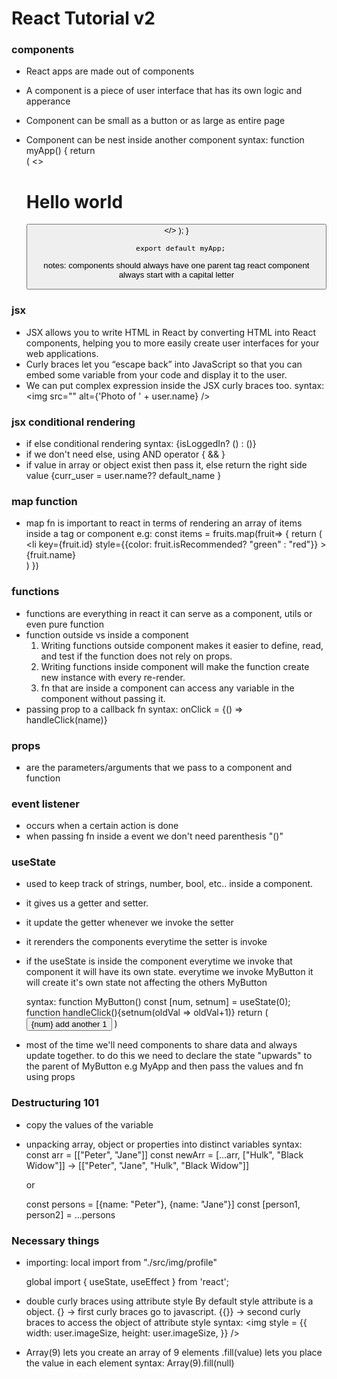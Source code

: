 # React Tutorial v2

### components
* React apps are made out of components 
* A component is a piece of user interface that has its own logic and apperance
* Component can be small as a button or as large as entire page
* Component can be nest inside another component
    syntax:
        function myApp() {
        return  
            ( 
                <>
                    <h1>Hello world</h1>
                    <Button />
                </>
            );
        }

        export default myApp;

    notes: 
        components should always have one parent tag
        react component always start with a capital letter   

### jsx 
* JSX allows you to write HTML in React by converting HTML into React components, helping you to more easily create user interfaces for your web applications.
* Curly braces let you “escape back” into JavaScript so that you can embed some variable from your code and display it to the user.
* We can put complex expression inside the JSX curly braces too.
syntax:
    <img src="" alt={'Photo of ' + user.name} />

### jsx conditional rendering
* if else conditional rendering 
syntax: 
    {isLoggedIn? (</AdminPanel>) : (</LoginForm>)}
* if we don't need else, using AND operator
    {</isLoggedIn> && </AdminPanel>}
* if value in array or object exist then pass it, else return the right side value
    {curr_user = user.name?? default_name }

### map function 
* map fn is important to react in terms of rendering an array of items inside a tag or component 
    e.g: 
        const items = fruits.map(fruit=>
        {
            return 
            (
                <li 
                key={fruit.id}
                style={{color: fruit.isRecommended? "green" : "red"}}
                >
                    {fruit.name}
                </li>
            )
        })
### functions
* functions are everything in react it can serve as a component, utils or even pure function
* function outside vs inside a component
    1. Writing functions outside component makes it easier to define, read, and test if the function does not rely on props.
    2. Writing functions inside component will make the function create new instance with every re-render.
    3. fn that are inside a component can access any variable in the component without passing it.
* passing prop to a callback fn
    syntax: onClick = {() => handleClick(name)}

### props
* are the parameters/arguments that we pass to a component and function

### event listener
* occurs when a certain action is done
* when passing fn inside a event we don't need parenthesis "()"

### useState
* used to keep track of strings, number, bool, etc.. inside a component. 
* it gives us a getter and setter.
* it update the getter whenever we invoke the setter
* it rerenders the components everytime the setter is invoke
* if the useState is inside the component everytime we invoke that component it will have its own state.
    everytime we invoke MyButton it will create it's own state not affecting the others MyButton
    
    syntax: 
        function MyButton()
            const [num, setnum] = useState(0);
            function handleClick(){setnum(oldVal => oldVal+1)}
            return
                (
                    <button onClick={handleClick}>{num} add another 1</button>
                )

* most of the time we'll need components to share data and always update together.
  to do this we need to declare the state "upwards" to the parent of MyButton e.g MyApp
  and then pass the values and fn using props

### Destructuring 101
* copy the values of the variable
* unpacking array, object or properties into distinct variables
syntax: 
    const arr = [["Peter", "Jane"]]
    const newArr = [...arr, ["Hulk", "Black Widow"]] -> [["Peter", "Jane", "Hulk", "Black Widow"]]

    or 

    const persons = [{name: "Peter"}, {name: "Jane"}] 
    const [person1, person2] = ...persons

### Necessary things 
* importing:
    local
    import <name> from "./src/img/profile"

    global
    import { useState, useEffect } from 'react';

* double curly braces using attribute style
    By default style attribute is a object.
    {} -> first curly braces go to javascript.
    {{}} -> second curly braces to access the object of attribute style
    syntax: 
        <img
        style =
        {{
            width: user.imageSize, 
            height: user.imageSize, 
        }}
        />
* Array(9) lets you create an array of 9 elements .fill(value) lets you place the value in each element
syntax: Array(9).fill(null)